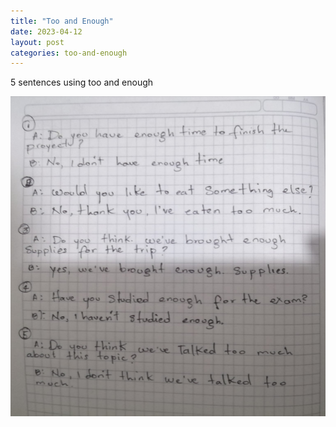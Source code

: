```yaml
---
title: "Too and Enough"
date: 2023-04-12
layout: post
categories: too-and-enough
---
```


 5 sentences using too and enough

<img src="../assets/img/oraciones.jpeg" alt="">